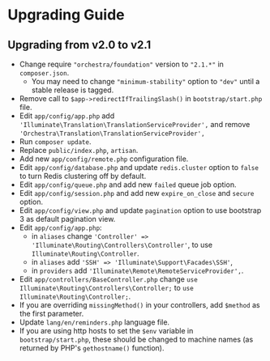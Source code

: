 Upgrading Guide
==============

## Upgrading from v2.0 to v2.1

* Change require `"orchestra/foundation"` version to `"2.1.*"` in `composer.json`.
  - You may need to change `"minimum-stability"` option to `"dev"` until a stable release is tagged.
* Remove call to `$app->redirectIfTrailingSlash()` in `bootstrap/start.php` file.
* Edit `app/config/app.php` add `'Illuminate\Translation\TranslationServiceProvider',` and remove `'Orchestra\Translation\TranslationServiceProvider',`
* Run `composer update`.
* Replace `public/index.php`, `artisan`.
* Add new `app/config/remote.php` configuration file.
* Edit `app/config/database.php` and update `redis.cluster` option to `false` to turn Redis clustering off by default.
* Edit `app/config/queue.php` and add new `failed` queue job option.
* Edit `app/config/session.php` and add new `expire_on_close` and `secure` option.
* Edit `app/config/view.php` and update `pagination` option to use bootstrap 3 as default pagination view.
* Edit `app/config/app.php`:
  - in `aliases` change `'Controller' => 'Illuminate\Routing\Controllers\Controller'`, to use `Illuminate\Routing\Controller`.
  - in `aliases` add `'SSH' => 'Illuminate\Support\Facades\SSH'`,
  - in `providers` add `'Illuminate\Remote\RemoteServiceProvider',`.
* Edit `app/controllers/BaseController.php` change `use Illuminate\Routing\Controllers\Controller;` to `use Illuminate\Routing\Controller;`.
* If you are overriding `missingMethod()` in your controllers, add `$method` as the first parameter.
* Update `lang/en/reminders.php` language file.
* If you are using http hosts to set the `$env` variable in `bootstrap/start.php`, these should be changed to machine names (as returned by PHP's `gethostname()` function).

